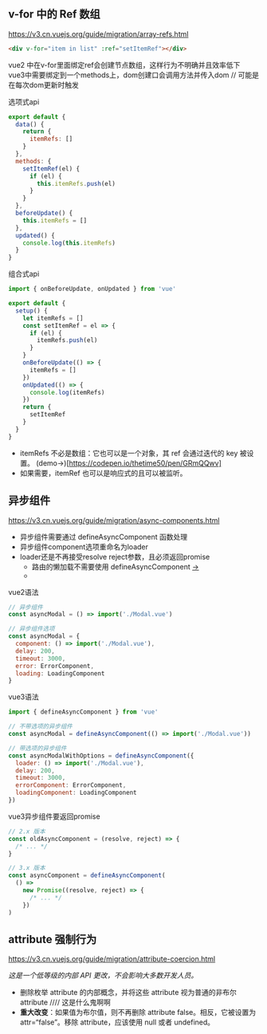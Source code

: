 ## v-for 中的 Ref 数组

https://v3.cn.vuejs.org/guide/migration/array-refs.html

```html
<div v-for="item in list" :ref="setItemRef"></div>
```

vue2 中在v-for里面绑定ref会创建节点数组，这样行为不明确并且效率低下  
vue3中需要绑定到一个methods上，dom创建口会调用方法并传入dom // 可能是在每次dom更新时触发

选项式api
```js
export default {
  data() {
    return {
      itemRefs: []
    }
  },
  methods: {
    setItemRef(el) {
      if (el) {
        this.itemRefs.push(el)
      }
    }
  },
  beforeUpdate() {
    this.itemRefs = []
  },
  updated() {
    console.log(this.itemRefs)
  }
}

```

组合式api
```js
import { onBeforeUpdate, onUpdated } from 'vue'

export default {
  setup() {
    let itemRefs = []
    const setItemRef = el => {
      if (el) {
        itemRefs.push(el)
      }
    }
    onBeforeUpdate(() => {
      itemRefs = []
    })
    onUpdated(() => {
      console.log(itemRefs)
    })
    return {
      setItemRef
    }
  }
}
```

- itemRefs 不必是数组：它也可以是一个对象，其 ref 会通过迭代的 key 被设置。 (demo->)[https://codepen.io/thetime50/pen/GRmQQwv]
- 如果需要，itemRef 也可以是响应式的且可以被监听。

## 异步组件

https://v3.cn.vuejs.org/guide/migration/async-components.html

- 异步组件需要通过 defineAsyncComponent 函数处理
- 异步组件component选项重命名为loader
- loader还是不再接受resolve reject参数，且必须返回promise
  - 路由的懒加载不需要使用 defineAsyncComponent [->](https://next.router.vuejs.org/zh/guide/advanced/lazy-loading.html)
  - 

vue2语法
```js
// 异步组件
const asyncModal = () => import('./Modal.vue')

// 异步组件选项
const asyncModal = {
  component: () => import('./Modal.vue'),
  delay: 200,
  timeout: 3000,
  error: ErrorComponent,
  loading: LoadingComponent
}
```

vue3语法
```js
import { defineAsyncComponent } from 'vue'

// 不带选项的异步组件
const asyncModal = defineAsyncComponent(() => import('./Modal.vue'))

// 带选项的异步组件
const asyncModalWithOptions = defineAsyncComponent({
  loader: () => import('./Modal.vue'),
  delay: 200,
  timeout: 3000,
  errorComponent: ErrorComponent,
  loadingComponent: LoadingComponent
})
```

vue3异步组件要返回promise
```js
// 2.x 版本
const oldAsyncComponent = (resolve, reject) => {
  /* ... */
}

// 3.x 版本
const asyncComponent = defineAsyncComponent(
  () =>
    new Promise((resolve, reject) => {
      /* ... */
    })
)
```

## attribute 强制行为

https://v3.cn.vuejs.org/guide/migration/attribute-coercion.html

*这是一个低等级的内部 API 更改，不会影响大多数开发人员。*

- 删除枚举 attribute 的内部概念，并将这些 attribute 视为普通的非布尔 attribute //// 这是什么鬼啊啊
- **重大改变**：如果值为布尔值，则不再删除 attribute false。相反，它被设置为 attr=“false”。移除 attribute，应该使用 null 或者 undefined。

